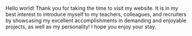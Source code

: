 # 
Hello world! Thank you for taking the time to visit my website. It is in my best interest to introduce myself to my teachers, colleagues, and recruiters by showcasing my excellent accomplishments in demanding and enjoyable projects, as well as my personality! I hope you enjoy your stay.

